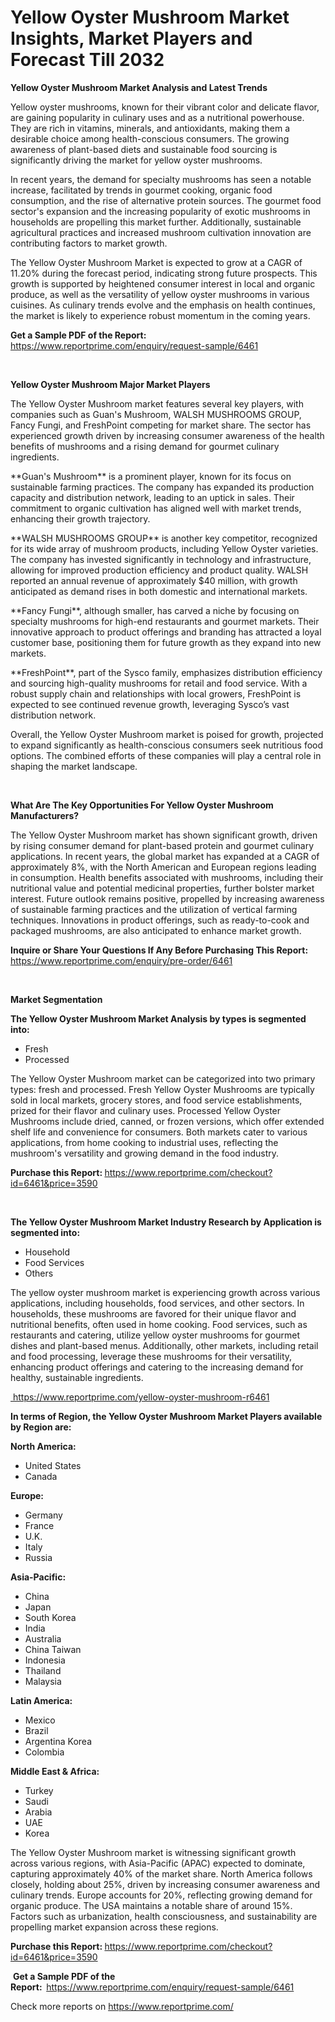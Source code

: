 <p><h1>Yellow Oyster Mushroom Market Insights, Market Players and Forecast Till 2032</h1></p><p><strong>Yellow Oyster Mushroom Market Analysis and Latest Trends</strong></p>
<p><p>Yellow oyster mushrooms, known for their vibrant color and delicate flavor, are gaining popularity in culinary uses and as a nutritional powerhouse. They are rich in vitamins, minerals, and antioxidants, making them a desirable choice among health-conscious consumers. The growing awareness of plant-based diets and sustainable food sourcing is significantly driving the market for yellow oyster mushrooms.</p><p>In recent years, the demand for specialty mushrooms has seen a notable increase, facilitated by trends in gourmet cooking, organic food consumption, and the rise of alternative protein sources. The gourmet food sector's expansion and the increasing popularity of exotic mushrooms in households are propelling this market further. Additionally, sustainable agricultural practices and increased mushroom cultivation innovation are contributing factors to market growth.</p><p>The Yellow Oyster Mushroom Market is expected to grow at a CAGR of 11.20% during the forecast period, indicating strong future prospects. This growth is supported by heightened consumer interest in local and organic produce, as well as the versatility of yellow oyster mushrooms in various cuisines. As culinary trends evolve and the emphasis on health continues, the market is likely to experience robust momentum in the coming years.</p></p>
<p><strong>Get a Sample PDF of the Report:&nbsp;</strong> <a href="https://www.reportprime.com/enquiry/request-sample/6461?utm_campaign=3567&utm_medium=2&utm_source=Github&utm_content=ia&utm_term=19032025&utm_id=yellow-oyster-mushroom">https://www.reportprime.com/enquiry/request-sample/6461</a></p>
<p>&nbsp;</p>
<p><strong>Yellow Oyster Mushroom Major Market Players</strong></p>
<p><p>The Yellow Oyster Mushroom market features several key players, with companies such as Guan's Mushroom, WALSH MUSHROOMS GROUP, Fancy Fungi, and FreshPoint competing for market share. The sector has experienced growth driven by increasing consumer awareness of the health benefits of mushrooms and a rising demand for gourmet culinary ingredients.</p><p>**Guan's Mushroom** is a prominent player, known for its focus on sustainable farming practices. The company has expanded its production capacity and distribution network, leading to an uptick in sales. Their commitment to organic cultivation has aligned well with market trends, enhancing their growth trajectory.</p><p>**WALSH MUSHROOMS GROUP** is another key competitor, recognized for its wide array of mushroom products, including Yellow Oyster varieties. The company has invested significantly in technology and infrastructure, allowing for improved production efficiency and product quality. WALSH reported an annual revenue of approximately $40 million, with growth anticipated as demand rises in both domestic and international markets.</p><p>**Fancy Fungi**, although smaller, has carved a niche by focusing on specialty mushrooms for high-end restaurants and gourmet markets. Their innovative approach to product offerings and branding has attracted a loyal customer base, positioning them for future growth as they expand into new markets.</p><p>**FreshPoint**, part of the Sysco family, emphasizes distribution efficiency and sourcing high-quality mushrooms for retail and food service. With a robust supply chain and relationships with local growers, FreshPoint is expected to see continued revenue growth, leveraging Sysco’s vast distribution network.</p><p>Overall, the Yellow Oyster Mushroom market is poised for growth, projected to expand significantly as health-conscious consumers seek nutritious food options. The combined efforts of these companies will play a central role in shaping the market landscape.</p></p>
<p>&nbsp;</p>
<p><strong>What Are The Key Opportunities For Yellow Oyster Mushroom Manufacturers?</strong></p>
<p><p>The Yellow Oyster Mushroom market has shown significant growth, driven by rising consumer demand for plant-based protein and gourmet culinary applications. In recent years, the global market has expanded at a CAGR of approximately 8%, with the North American and European regions leading in consumption. Health benefits associated with mushrooms, including their nutritional value and potential medicinal properties, further bolster market interest. Future outlook remains positive, propelled by increasing awareness of sustainable farming practices and the utilization of vertical farming techniques. Innovations in product offerings, such as ready-to-cook and packaged mushrooms, are also anticipated to enhance market growth.</p></p>
<p><strong>Inquire or Share Your Questions If Any Before Purchasing This Report:</strong> <a href="https://www.reportprime.com/enquiry/pre-order/6461?utm_campaign=3567&utm_medium=2&utm_source=Github&utm_content=ia&utm_term=19032025&utm_id=yellow-oyster-mushroom">https://www.reportprime.com/enquiry/pre-order/6461</a></p>
<p>&nbsp;</p>
<p><strong>Market Segmentation</strong></p>
<p><strong>The Yellow Oyster Mushroom Market Analysis by types is segmented into:</strong></p>
<p><ul><li>Fresh</li><li>Processed</li></ul></p>
<p><p>The Yellow Oyster Mushroom market can be categorized into two primary types: fresh and processed. Fresh Yellow Oyster Mushrooms are typically sold in local markets, grocery stores, and food service establishments, prized for their flavor and culinary uses. Processed Yellow Oyster Mushrooms include dried, canned, or frozen versions, which offer extended shelf life and convenience for consumers. Both markets cater to various applications, from home cooking to industrial uses, reflecting the mushroom's versatility and growing demand in the food industry.</p></p>
<p><strong>Purchase this Report:&nbsp;</strong><a href="https://www.reportprime.com/checkout?id=6461&price=3590&utm_campaign=3567&utm_medium=2&utm_source=Github&utm_content=ia&utm_term=19032025&utm_id=yellow-oyster-mushroom">https://www.reportprime.com/checkout?id=6461&price=3590</a></p>
<p>&nbsp;</p>
<p><strong>The Yellow Oyster Mushroom Market Industry Research by Application is segmented into:</strong></p>
<p><ul><li>Household</li><li>Food Services</li><li>Others</li></ul></p>
<p><p>The yellow oyster mushroom market is experiencing growth across various applications, including households, food services, and other sectors. In households, these mushrooms are favored for their unique flavor and nutritional benefits, often used in home cooking. Food services, such as restaurants and catering, utilize yellow oyster mushrooms for gourmet dishes and plant-based menus. Additionally, other markets, including retail and food processing, leverage these mushrooms for their versatility, enhancing product offerings and catering to the increasing demand for healthy, sustainable ingredients.</p></p>
<p><a href="https://www.reportprime.com/yellow-oyster-mushroom-r6461?utm_campaign=3567&utm_medium=2&utm_source=Github&utm_content=ia&utm_term=19032025&utm_id=yellow-oyster-mushroom">&nbsp;https://www.reportprime.com/yellow-oyster-mushroom-r6461</a></p>
<p><strong>In terms of Region, the Yellow Oyster Mushroom Market Players available by Region are:</strong></p>
<p>
    <p> <strong> North America: </strong>
        <ul>
            <li>United States</li>
            <li>Canada</li>
        </ul>
        </p> 
    <p> <strong> Europe: </strong>
        <ul>
            <li>Germany</li>
            <li>France</li>
            <li>U.K.</li>
            <li>Italy</li>
            <li>Russia</li>
        </ul>
        </p> 
    <p> <strong> Asia-Pacific: </strong>
        <ul>
            <li>China</li>
            <li>Japan</li>
            <li>South Korea</li>
            <li>India</li>
            <li>Australia</li>
            <li>China Taiwan</li>
            <li>Indonesia</li>
            <li>Thailand</li>
            <li>Malaysia</li>
        </ul>
        </p> 
    <p> <strong> Latin America: </strong>
        <ul>
            <li>Mexico</li>
            <li>Brazil</li>
            <li>Argentina Korea</li>
            <li>Colombia</li>
        </ul>
        </p> 
    <p> <strong> Middle East & Africa: </strong>
        <ul>
            <li>Turkey</li>
            <li>Saudi</li>
            <li>Arabia</li>
            <li>UAE</li>
            <li>Korea</li>
        </ul>
    </p>
    </p>
<p><p>The Yellow Oyster Mushroom market is witnessing significant growth across various regions, with Asia-Pacific (APAC) expected to dominate, capturing approximately 40% of the market share. North America follows closely, holding about 25%, driven by increasing consumer awareness and culinary trends. Europe accounts for 20%, reflecting growing demand for organic produce. The USA maintains a notable share of around 15%. Factors such as urbanization, health consciousness, and sustainability are propelling market expansion across these regions.</p></p>
<p><strong>Purchase this Report: </strong><a href="https://www.reportprime.com/checkout?id=6461&price=3590&utm_campaign=3567&utm_medium=2&utm_source=Github&utm_content=ia&utm_term=19032025&utm_id=yellow-oyster-mushroom">https://www.reportprime.com/checkout?id=6461&price=3590</a></p>
<p>&nbsp;<strong>Get a Sample PDF of the Report:&nbsp;&nbsp;</strong><a href="https://www.reportprime.com/enquiry/request-sample/6461?utm_campaign=3567&utm_medium=2&utm_source=Github&utm_content=ia&utm_term=19032025&utm_id=yellow-oyster-mushroom">https://www.reportprime.com/enquiry/request-sample/6461</a></p>
<p><strong></strong></p>
<p>Check more reports on <a href="https://www.reportprime.com/?utm_campaign=3567&utm_medium=2&utm_source=Github&utm_content=ia&utm_term=19032025&utm_id=yellow-oyster-mushroom">https://www.reportprime.com/</a></p>